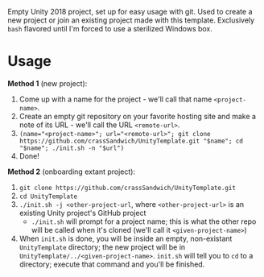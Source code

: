 Empty Unity 2018 project, set up for easy usage with git. Used to create a new project or join an existing project made with this template. Exclusively `bash` flavored until I'm forced to use a sterilized Windows box.

# Usage

**Method 1** (new project):

1. Come up with a name for the project - we'll call that name `<project-name>`.
2. Create an empty git repository on your favorite hosting site and make a note of its URL - we'll call the URL `<remote-url>`.
3. `(name="<project-name>"; url="<remote-url>"; git clone https://github.com/crassSandwich/UnityTemplate.git "$name"; cd "$name"; ./init.sh -n "$url")`
4. Done!

**Method 2** (onboarding extant project):

1. `git clone https://github.com/crassSandwich/UnityTemplate.git`
2. `cd UnityTemplate`
3. `./init.sh -j <other-project-url`, where `<other-project-url>` is an existing Unity project's GitHub project
    - `./init.sh` will prompt for a project name; this is what the other repo will be called when it's cloned (we'll call it `<given-project-name>`)
4. When `init.sh` is done, you will be inside an empty, non-existant `UnityTemplate` directory; the new project will be in `UnityTemplate/../<given-project-name>`. `init.sh` will tell you to `cd` to a directory; execute that command and you'll be finished.
